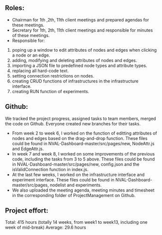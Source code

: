 ## Roles:

- Chairman for 1th ,2th, 11th client meetings and prepared agendas for these meetings.
- Secretary for 1th, 2th, 11th client meetings and responsible for minutes of these meetings.
- Responsible for:

1. poping up a window to edit attributes of nodes and edges when clicking a node or an edge.
2. adding, modifying and deleting attributes of nodes and edges.
3. importing a JSON file to predefined node types and attribute types.
4. replacing all hard-code text.
5. setting connection restrictions on nodes.
6. creating CRUD functions of infrastructures in the infrastructure interface.
7. creating RUN function of experiments.

## Github:

We tracked the project progress, assigned tasks to team members, merged the code on Github. Everyone created new branches for their tasks.

- From week 2 to week 6, I worked on the function of editting attributes of nodes and edges based on the drag-and-drop function. These files could be found in NVAL-Dashboard-master/src/pages/new, NodeAttr.js and EdgeAttr.js.
- In week 7 and week 8, I worked on some improvements of the previous code, including the tasks from 3 to 5 above. These files could be found in NVAL-Dashboard-master/src/pages/new, config.json and the isValidConnection function in index.js.
- At the last few weeks, I worked on the infrastructure interface and experiment interface. These files could be found in NVAL-Dashboard-master/src/pages, nodelist and experiments.
- We also uploaded the meeting agenda, meeting minutes and timesheet in the corresponding folder of ProjectManagement on Github.

## Project effort:

Total: 415 hours (totally 14 weeks, from week1 to week13, including one week of mid-break)
Average: 29.6 hours
